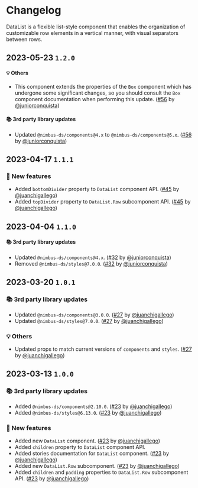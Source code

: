 # Changelog

DataList is a flexible list-style component that enables the organization of customizable row elements in a vertical manner, with visual separators between rows.

## 2023-05-23 `1.2.0`

#### 💡 Others

- This component extends the properties of the `Box` component which has undergone some significant changes, so you should consult the `Box` component documentation when performing this update. ([#56](https://github.com/TiendaNube/nimbus-patterns/pull/56) by [@juniorconquista](https://github.com/juniorconquista))

#### 📚 3rd party library updates

- Updated `@nimbus-ds/components@4.x` to `@nimbus-ds/components@5.x`. ([#56](https://github.com/TiendaNube/nimbus-patterns/pull/56) by [@juniorconquista](https://github.com/juniorconquista))

## 2023-04-17 `1.1.1`

### 🎉 New features

- Added `bottomDivider` property to `DataList` component API. ([#45](https://github.com/TiendaNube/nimbus-patterns/pull/45) by [@juanchigallego](https://github.com/juanchigallego))
- Added `topDivider` property to `DataList.Row` subcomponent API. ([#45](https://github.com/TiendaNube/nimbus-patterns/pull/45) by [@juanchigallego](https://github.com/juanchigallego))

## 2023-04-04 `1.1.0`

#### 📚 3rd party library updates

- Updated `@nimbus-ds/components@4.x`. ([#32](https://github.com/TiendaNube/nimbus-patterns/pull/32) by [@juniorconquista](https://github.com/juniorconquista))
- Removed `@nimbus-ds/styles@7.0.0`. ([#32](https://github.com/TiendaNube/nimbus-patterns/pull/32) by [@juniorconquista](https://github.com/juniorconquista))

## 2023-03-20 `1.0.1`

### 📚 3rd party library updates

- Updated `@nimbus-ds/components@3.0.0`. ([#27](https://github.com/TiendaNube/nimbus-patterns/pull/27) by [@juanchigallego](https://github.com/juanchigallego))
- Updated `@nimbus-ds/styles@7.0.0`. ([#27](https://github.com/TiendaNube/nimbus-patterns/pull/27) by [@juanchigallego](https://github.com/juanchigallego))

### 💡 Others

- Updated props to match current versions of `components` and `styles`. ([#27](https://github.com/TiendaNube/nimbus-patterns/pull/27) by [@juanchigallego](https://github.com/juanchigallego))

## 2023-03-13 `1.0.0`

### 📚 3rd party library updates

- Added `@nimbus-ds/components@2.10.0`. ([#23](https://github.com/TiendaNube/nimbus-patterns/pull/23) by [@juanchigallego](https://github.com/juanchigallego))
- Added `@nimbus-ds/styles@6.13.0`. ([#23](https://github.com/TiendaNube/nimbus-patterns/pull/23) by [@juanchigallego](https://github.com/juanchigallego))

### 🎉 New features

- Added new `DataList` component. ([#23](https://github.com/TiendaNube/nimbus-patterns/pull/23) by [@juanchigallego](https://github.com/juanchigallego))
- Added `children` property to `DataList` component API.
- Added stories documentation for `DataList` component. ([#23](https://github.com/TiendaNube/nimbus-patterns/pull/23) by [@juanchigallego](https://github.com/juanchigallego))
- Added new `DataList.Row` subcomponent. ([#23](https://github.com/TiendaNube/nimbus-patterns/pull/23) by [@juanchigallego](https://github.com/juanchigallego))
- Added `children` and `padding` properties to `DataList.Row` subcomponent API. ([#23](https://github.com/TiendaNube/nimbus-patterns/pull/23) by [@juanchigallego](https://github.com/juanchigallego))
